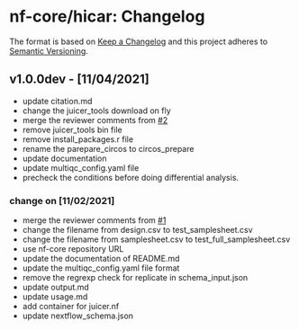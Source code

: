 # nf-core/hicar: Changelog

The format is based on [Keep a Changelog](https://keepachangelog.com/en/1.0.0/)
and this project adheres to [Semantic Versioning](https://semver.org/spec/v2.0.0.html).

## v1.0.0dev - [11/04/2021]

- update citation.md
- change the juicer_tools download on fly
- merge the reviewer comments from [#2](https://github.com/nf-core/hicar/pull/2/)
- remove juicer_tools bin file
- remove install_packages.r file
- rename the parepare_circos to circos_prepare
- update documentation
- update multiqc_config.yaml file
- precheck the conditions before doing differential analysis.

### change on [11/02/2021]

- merge the reviewer comments from [#1](https://github.com/nf-core/hicar/pull/1/)
- change the filename from design.csv to test_samplesheet.csv
- change the filename from samplesheet.csv to test_full_samplesheet.csv
- use nf-core repository URL
- update the documentation of README.md
- update the multiqc_config.yaml file format
- remove the regrexp check for replicate in schema_input.json
- update output.md
- update usage.md
- add container for juicer.nf
- update nextflow_schema.json
